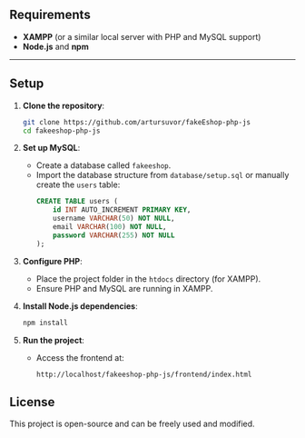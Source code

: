 ## Requirements

- **XAMPP** (or a similar local server with PHP and MySQL support)
- **Node.js** and **npm**

---

## Setup

1. **Clone the repository**:
   ```bash
   git clone https://github.com/artursuvor/fakeEshop-php-js
   cd fakeeshop-php-js
   ```

2. **Set up MySQL**:
   - Create a database called `fakeeshop`.
   - Import the database structure from `database/setup.sql` or manually create the `users` table:
     ```sql
     CREATE TABLE users (
         id INT AUTO_INCREMENT PRIMARY KEY,
         username VARCHAR(50) NOT NULL,
         email VARCHAR(100) NOT NULL,
         password VARCHAR(255) NOT NULL
     );
     ```

3. **Configure PHP**:
   - Place the project folder in the `htdocs` directory (for XAMPP).
   - Ensure PHP and MySQL are running in XAMPP.

4. **Install Node.js dependencies**:
   ```bash
   npm install
   ```

5. **Run the project**:
   - Access the frontend at:
     ```
     http://localhost/fakeeshop-php-js/frontend/index.html
     ```

## License

This project is open-source and can be freely used and modified.
```
